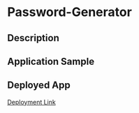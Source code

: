 # Password-Generator

## Description



## Application Sample



## Deployed App
[Deployment Link](https://karina-yuk.github.io/Password-Generator/)